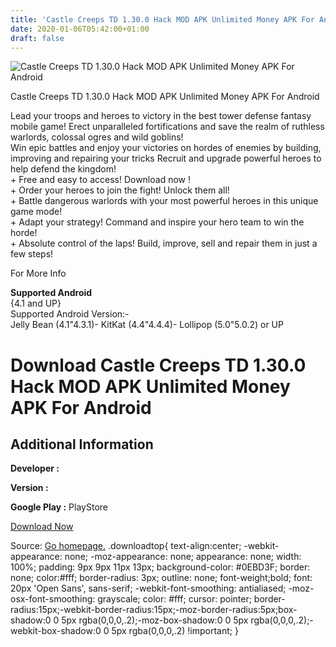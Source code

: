 ```yaml
---
title: 'Castle Creeps TD 1.30.0 Hack MOD APK Unlimited Money APK For Android'
date: 2020-01-06T05:42:00+01:00
draft: false
---
```


![Castle Creeps TD 1.30.0 Hack MOD APK Unlimited Money APK For Android](https://i0.wp.com/apkhome.net/wp-content/uploads/2017/11/Castle-Creeps-TD-1.30.0.png "Castle Creeps TD 1.30.0 Hack MOD APK Unlimited Money APK For Android")

  

Castle Creeps TD 1.30.0 Hack MOD APK Unlimited Money APK For Android

Lead your troops and heroes to victory in the best tower defense fantasy mobile game! Erect unparalleled fortifications and save the realm of ruthless warlords, colossal ogres and wild goblins!  
Win epic battles and enjoy your victories on hordes of enemies by building, improving and repairing your tricks Recruit and upgrade powerful heroes to help defend the kingdom!  
\+ Free and easy to access! Download now !  
\+ Order your heroes to join the fight! Unlock them all!  
\+ Battle dangerous warlords with your most powerful heroes in this unique game mode!  
\+ Adapt your strategy! Command and inspire your hero team to win the horde!  
\+ Absolute control of the laps! Build, improve, sell and repair them in just a few steps!

For More Info

**Supported Android**  
{4.1 and UP}  
Supported Android Version:-  
Jelly Bean (4.1"4.3.1)- KitKat (4.4"4.4.4)- Lollipop (5.0"5.0.2) or UP

Download Castle Creeps TD 1.30.0 Hack MOD APK Unlimited Money APK For Android
=============================================================================

Additional Information
----------------------

**Developer :**

**Version :**

**Google Play :** PlayStore

  

[Download Now](https://store4app.co/post/castle-creeps-td-1-30-0-hack-mod-apk-unlimited-money-apk-for-android_1573672183)

  
Source: [Go homepage.](https://store4app.co/post/castle-creeps-td-1-30-0-hack-mod-apk-unlimited-money-apk-for-android_1573672183) .downloadtop{ text-align:center; -webkit-appearance: none; -moz-appearance: none; appearance: none; width: 100%; padding: 9px 9px 11px 13px; background-color: #0EBD3F; border: none; color:#fff; border-radius: 3px; outline: none; font-weight;bold; font: 20px 'Open Sans', sans-serif; -webkit-font-smoothing: antialiased; -moz-osx-font-smoothing: grayscale; color: #fff; cursor: pointer; border-radius:15px;-webkit-border-radius:15px;-moz-border-radius:5px;box-shadow:0 0 5px rgba(0,0,0,.2);-moz-box-shadow:0 0 5px rgba(0,0,0,.2);-webkit-box-shadow:0 0 5px rgba(0,0,0,.2) !important; }